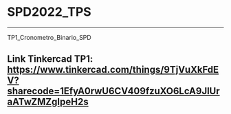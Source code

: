 # SPD2022_TPS

-----------------------------------------------------------------------------------------------------
TP1_Cronometro_Binario_SPD

Link Tinkercad TP1:
https://www.tinkercad.com/things/9TjVuXkFdEV?sharecode=1EfyA0rwU6CV409fzuXO6LcA9JlUraATwZMZgIpeH2s
-----------------------------------------------------------------------------------------------------
